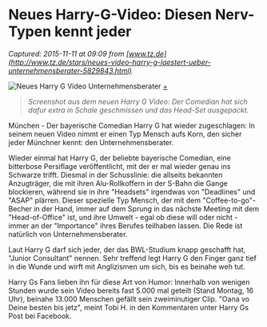 # Neues Harry-G-Video: Diesen Nerv-Typen kennt jeder

_Captured: 2015-11-11 at 09:09 from [www.tz.de](http://www.tz.de/stars/neues-video-harry-g-laestert-ueber-unternehmensberater-5829843.html)_

![Neues Harry G Video Unternehmensberater](http://www.tz.de/bilder/2015/11/09/5829843/1789762057-neues-harry-video-unternehmensberater-1g0K7cNwKPa7.jpg) [ \+ ](http://www.tz.de/stars/neues-video-harry-g-laestert-ueber-unternehmensberater-5829843.html)

> _Screenshot aus dem neuen Harry G Video: Der Comedian hat sich dafur extra in Schale geschmissen und das Head-Set ausgepackt._

München - Der bayerische Comedian Harry G hat wieder zugeschlagen: In seinem neuen Video nimmt er einen Typ Mensch aufs Korn, den sicher jeder Münchner kennt: den Unternehmensberater.

Wieder einmal hat Harry G, der beliebte bayerische Comedian, eine bitterbose Persiflage veröffentlicht, mit der er mal wieder genau ins Schwarze trifft. Diesmal in der Schusslinie: die allseits bekannten Anzugträger, die mit ihren Alu-Rollkoffern in der S-Bahn die Gange blockieren, während sie in ihre "Headsets" irgendwas von "Deadlines" und "ASAP" plärren. Dieser spezielle Typ Mensch, der mit dem "Coffee-to-go"-Becher in der Hand, immer auf dem Sprung in das nächste Meeting mit dem "Head-of-Office" ist, und ihre Umwelt - egal ob diese will oder nicht - immer an der "Importance" ihres Berufes teilhaben lassen. Die Rede ist natürlich von Unternehmensberater.

Laut Harry G darf sich jeder, der das BWL-Studium knapp geschafft hat, "Junior Consultant" nennen. Sehr treffend legt Harry G den Finger ganz tief in die Wunde und wirft mit Anglizismen um sich, bis es beinahe weh tut.

Harry Gs Fans lieben ihn für diese Art von Humor: Innerhalb von wenigen Stunden wurde sein Video bereits fast 5.000 mal geteilt (Stand Montag, 16 Uhr), beinahe 13.000 Menschen gefällt sein zweiminutiger Clip. "Oana vo Deine besten bis jetz", meint Tobi H. in den Kommentaren unter Harry Gs Post bei Facebook.

